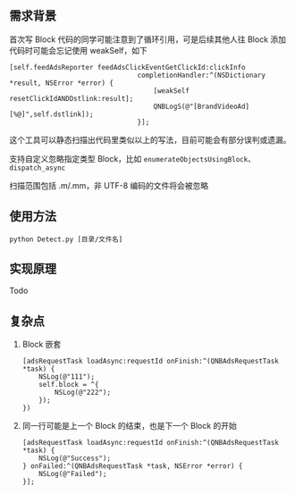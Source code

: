 ## 需求背景
首次写 Block 代码的同学可能注意到了循环引用，可是后续其他人往 Block 添加代码时可能会忘记使用 weakSelf，如下

```objc
[self.feedAdsReporter feedAdsClickEventGetClickId:clickInfo
                                completionHandler:^(NSDictionary *result, NSError *error) {
                                    [weakSelf resetClickIdANDDstlink:result];
                                    QNBLogS(@"[BrandVideoAd][%@]",self.dstlink]);
                                }];
```

这个工具可以静态扫描出代码里类似以上的写法，目前可能会有部分误判或遗漏。

支持自定义忽略指定类型 Block，比如 `enumerateObjectsUsingBlock`、`dispatch_async`

扫描范围包括 .m/.mm，非 UTF-8 编码的文件将会被忽略

## 使用方法
```shell
python Detect.py [目录/文件名]
```

## 实现原理
Todo

## 复杂点

1. Block 嵌套

    ```objc
    [adsRequestTask loadAsync:requestId onFinish:^(QNBAdsRequestTask *task) {
        NSLog(@"111");
        self.block = ^{
            NSLog(@"222");
        });
    })
    ```
    
2. 同一行可能是上一个 Block 的结束，也是下一个 Block 的开始

    ```objc
    [adsRequestTask loadAsync:requestId onFinish:^(QNBAdsRequestTask *task) {
        NSLog(@"Success");
    } onFailed:^(QNBAdsRequestTask *task, NSError *error) {
        NSLog(@"Failed");
    }];
    ```
    